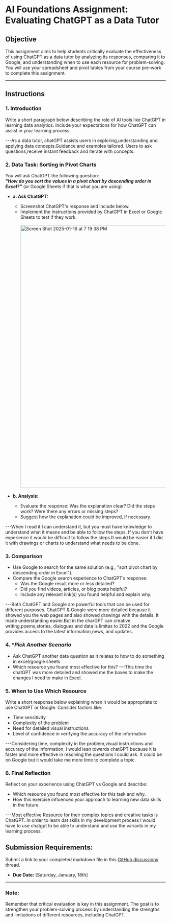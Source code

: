 # **AI Foundations Assignment: Evaluating ChatGPT as a Data Tutor**

## **Objective**  
This assignment aims to help students critically evaluate the effectiveness of using ChatGPT as a data tutor by analyzing its responses, comparing it to Google, and understanding when to use each resource for problem-solving. You will use your spreadsheet and pivot tables from your course pre-work to complete this assignment.  

---

## **Instructions**

### 1. **Introduction**  
Write a short paragraph below describing the role of AI tools like ChatGPT in learning data analytics. Include your expectations for how ChatGPT can assist in your learning process.

---As a data tutor, chatGPT assists users in exploring,understanding and applying data concepts.Guidance and examples tailored. Users to ask questions,receive instant feedback and 
iterate with concepts.

### 2. **Data Task: Sorting in Pivot Charts**  

You will ask ChatGPT the following question:  
**_"How do you sort the values in a pivot chart by descending order in Excel?"_** (or Google Sheets if that is what you are using) 

- **a. Ask ChatGPT:**  
  - Screenshot ChatGPT's response and include below. 
  - Implement the instructions provided by ChatGPT in Excel or Google Sheets to test if they work.  
.<img width="822" alt="Screen Shot 2025-01-16 at 7 19 38 PM" src="https://github.com/user-attachments/assets/7db3d84f-aebb-4175-ab11-5411abc26f34" />

- **b. Analysis:**  
  - Evaluate the response: Was the explanation clear? Did the steps work? Were there any errors or missing steps?  
  - Suggest how the explanation could be improved, if necessary.

---When I read it I can understand it, but you must have knowledge to understand what it means and be able to follow the steps. If you don't have experience it would be difficult to follow the steps.It would be easier if I did it with drawings or charts to understand what needs to be done.

### 3. **Comparison**  
- Use Google to search for the same solution (e.g., "sort pivot chart by descending order in Excel").  
- Compare the Google search experience to ChatGPT’s response:  
  - Was the Google result more or less detailed?  
  - Did you find videos, articles, or blog posts helpful?  
  - Include any relevant link(s) you found helpful and explain why.

---Both ChatGPT and Google are powerful tools that can be used for different purposes. ChatGPT & Google were more detailed because it showed you the web pages and also showed drawings with the details, it made understanding easier.But in the charGPT can creative writing,poems,stories, dialogues and data is limites to 2022 and the Google provides access to the latest information,news, and updates.

### 4. **Pick Another Scenario*  
- Ask ChatGPT another data question as it relates to how to do something in excel/google sheets 
- Which resource you found most effective for this? 
---This time the chatGPT was more detailed and showed me the boxes to make the changes I need to make in Excel.

### 5. **When to Use Which Resource**  
Write a short response below explaining when it would be appropriate to use ChatGPT or Google. Consider factors like:  
- Time sensitivity  
- Complexity of the problem  
- Need for detailed visual instructions  
- Level of confidence in verifying the accuracy of the information  

---Considering time, complexity in the problem,visual instructions and accuracy of the information, I would lean towards chatGPT because it is faster and more effective in resolving the questions I could ask. It could be on Google but it would take me more time to complete a topic.

### 6. **Final Reflection**  
Reflect on your experience using ChatGPT vs Google and describe:  
- Which resource you found most effective for this task and why.  
- How this exercise influenced your approach to learning new data skills in the future.  

---Most effective Resource for their complex topics and creative tasks is ChatGPT.
In order to learn dat skills in my development process I would have to use chatgpt to be able to understand and use the variants in my learning process.

## **Submission Requirements:**  
Submit a link to your completed markdown file in this [GitHub discussions](https://github.com/Tech-Moms/data-analytics-winter-2025/discussions/4) thread.  
- **Due Date:** [Saturday, January, 18th]  

---

### **Note:**  
Remember that critical evaluation is key in this assignment. The goal is to strengthen your problem-solving process by understanding the strengths and limitations of different resources, including ChatGPT.
